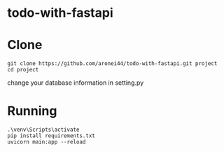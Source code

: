 # todo-with-fastapi

# Clone

```
git clone https://github.com/aronei44/todo-with-fastapi.git project
cd project
```

change your database information in setting.py

# Running

```
.\venv\Scripts\activate
pip install requirements.txt
uvicorn main:app --reload
```
